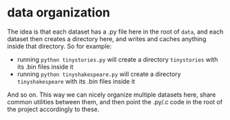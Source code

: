 # data organization

The idea is that each dataset has a .py file here in the root of `data`, and each dataset then creates a directory here, and writes and caches anything inside that directory. So for example:

- running `python tinystories.py` will create a directory `tinystories` with its .bin files inside it
- running `python tinyshakespeare.py` will create a directory `tinyshakespeare` with its .bin files inside it

And so on. This way we can nicely organize multiple datasets here, share common utilities between them, and then point the .py/.c code in the root of the project accordingly to these.
